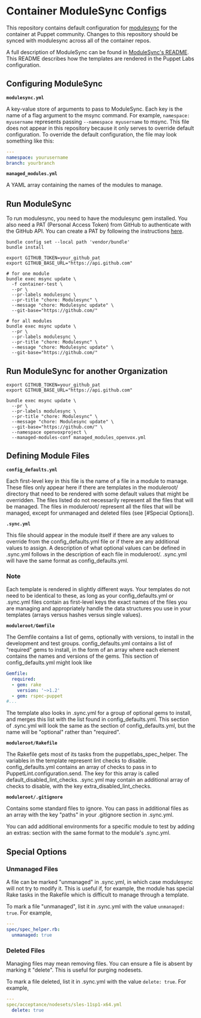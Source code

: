 # Container ModuleSync Configs

This repository contains default configuration for
[modulesync](http://github.com/puppetlabs/modulesync) for the container at Puppet community.
Changes to this repository should be synced with modulesync across all of the container repos.

A full description of ModuleSync can be found in
[ModuleSync's README](https://github.com/puppetlabs/modulesync).
This README describes how the templates are rendered in the Puppet Labs configuration.

## Configuring ModuleSync

**`modulesync.yml`**

A key-value store of arguments to pass to ModuleSync. Each key is the name of a
flag argument to the msync command. For example, `namespace: myusername`
represents passing `--namespace myusername` to msync. This file does not appear
in this repository because it only serves to override default configuration. To
override the default configuration, the file may look something like this:

```yaml
---
namespace: yourusername
branch: yourbranch
```

**`managed_modules.yml`**

A YAML array containing the names of the modules to manage.

## Run ModuleSync

To run modulesync, you need to have the modulesync gem installed. You also need a PAT (Personal Access Token) from GitHub to authenticate with the GitHub API. You can create a PAT by following the instructions [here](https://docs.github.com/en/github/authenticating-to-github/creating-a-personal-access-token).

```shell
bundle config set --local path 'vendor/bundle'
bundle install

export GITHUB_TOKEN=your_github_pat
export GITHUB_BASE_URL="https://api.github.com"

# for one module
bundle exec msync update \
  -f container-test \
  --pr \
  --pr-labels modulesync \
  --pr-title "chore: Modulesync" \
  --message "chore: Modulesync update" \
  --git-base="https://github.com/"

# for all modules
bundle exec msync update \
  --pr \
  --pr-labels modulesync \
  --pr-title "chore: Modulesync" \
  --message "chore: Modulesync update" \
  --git-base="https://github.com/"
```

## Run ModuleSync for another Organization

```shell
export GITHUB_TOKEN=your_github_pat
export GITHUB_BASE_URL="https://api.github.com"

bundle exec msync update \
  --pr \
  --pr-labels modulesync \
  --pr-title "chore: Modulesync" \
  --message "chore: Modulesync update" \
  --git-base="https://github.com/" \
  --namespace openvoxproject \
  --managed-modules-conf managed_modules_openvox.yml
```

## Defining Module Files

**`config_defaults.yml`**

Each first-level key in this file is the name of a file in a module to manage.
These files only appear here if there are templates in the moduleroot/
directory that need to be rendered with some default values that might be
overridden. The files listed do not necessarily represent all the files that
will be managed. The files in moduleroot/ represent all the files that will be
managed, except for unmanaged and deleted files (see [#Special Options]).

**`.sync.yml`**

This file should appear in the module itself if there are any values to
override from the config_defaults.yml file or if there are any additional
values to assign. A description of what optional values can be defined in
.sync.yml follows in the description of each file in moduleroot/. .sync.yml
will have the same format as config_defaults.yml.

### Note

Each template is rendered in slightly different ways. Your templates do not
need to be identical to these, as long as your config_defaults.yml or .sync.yml
files contain as first-level keys the exact names of the files you are
managing and appropriately handle the data structures you use in your templates
(arrays versus hashes versus single values).

**`moduleroot/Gemfile`**

The Gemfile contains a list of gems, optionally with versions, to install in
the development and test groups. config_defaults.yml contains a list of
"required" gems to install, in the form of an array where each element contains
the names and versions of the gems. This section of config_defaults.yml might
look like

```yaml
Gemfile:
  required:
  - gem: rake
    version: '~>1.2'
  - gem: rspec-puppet
#...
```

The template also looks in .sync.yml for a group of optional gems to install,
and merges this list with the list found in config_defaults.yml. This section
of .sync.yml will look the same as the section of config_defaults.yml, but the
name will be "optional" rather than "required".

**`moduleroot/Rakefile`**

The Rakefile gets most of its tasks from the puppetlabs_spec_helper. The
variables in the template represent lint checks to disable. config_defaults.yml
contains an array of checks to pass in to PuppetLint.configuration.send. The
key for this array is called default_disabled_lint_checks. .sync.yml may
contain an additional array of checks to disable, with the key
extra_disabled_lint_checks.

**`moduleroot/.gitignore`**

Contains some standard files to ignore. You can pass in additional files as an
array with the key "paths" in your .gitignore section in .sync.yml.

You can add additional environments for a specific module to test by adding an
extras: section with the same format to the module's .sync.yml.

## Special Options

### Unmanaged Files

A file can be marked "unmanaged" in .sync.yml, in which case modulesync will
not try to modify it. This is useful if, for example, the module has special
Rake tasks in the Rakefile which is difficult to manage through a template.

To mark a file "unmanaged", list it in .sync.yml with the value `unmanaged:
true`. For example,

```yaml
---
spec/spec_helper.rb:
  unmanaged: true
```

### Deleted Files

Managing files may mean removing files. You can ensure a file is absent by
marking it "delete". This is useful for purging nodesets.

To mark a file deleted, list it in .sync.yml with the value `delete: true`. For
example,

```yaml
---
spec/acceptance/nodesets/sles-11sp1-x64.yml
  delete: true
```
